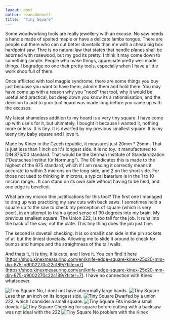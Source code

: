 ```yaml
---
layout: post
author: seanodonnell
title:  "Tiny Square"
---
```


Some woodworking tools are really jewellery with an excuse. No saw needs a handle made of spalted maple or have a delicate lambs tongue. There are people out there who can cut better dovetails than me with a cheap big box hardpoint saw. Thre is no natural law that states that handle planes shall be adorned with rosewood, but my god its pretty. I think it may come down to something simple. People who make things, appreciate pretty well made things. I begrudge no one their pretty tools, especially when I have a little work shop full of them.

Once afflicted with tool magpie syndrome, there are some things you buy just becuase you want to have them, admire them and hold them. You may have come up with a reason why you "need" that tool, why it would be useful and practical, but deep down you know its a rationalisation, and the decision to add to your tool hoard was made long before you came up with the excuses. 

My latest shameless addition to my hoard is a very tiny square. I have come up with use's for it, but ultimately, I bought it because I wanted it, nothing more or less. It is tiny. It is dwarfed by my previous smallest square. It is my teeny tiny baby square and I love it. 

Made by Kinex in the Czech republic, it measures just 20mm * 25mm. That is just less than 1 inch on it's longest side. It is no toy. It manufactured to DIN 875/00 standard. That would be the German Institute of Standardization (“Deutsches Institut für Normung”). The 00 indicates this is made to the highest of the 875 standard, which if I am reading it correctly means it accurate to within 3 microns on the long side, and 2 on the short side. For those not used to thinking in microns, a typical baterium is in the 1 to 10 micron range... It can stand on its own side without having to be held, and one edge is bevelled.

What are my micron thin justifications for this tool? The first one I managed to drag up was practicing my saw cuts with back saws. I sometimes hold a square up to the saw to check my perception of square (which is very poor), in an attempt to train a good sense of 90 degrees into my brain. My previous smallest square. The Union 222, is too tall for the job. It runs into the back of the saw, not the plate. This tiny thing does the job just fine.

The second is dovetail checking. It is so small it can side in the pin sockets of all but the tiniest dovetails. Allowing me to slide it around to check for bumps and humps and the straightness of the tail walls.

And thats it, it is tiny, it is cute, and I love it. You can find it here [https://shop.kinexmeasuring.com/en/knife-edge-square-kinex-25x20-mm-din-875-p9002270c22c189/?filter=7](https://shop.kinexmeasuring.com/en/knife-edge-square-kinex-25x20-mm-din-875-p9002270c22c189/?filter=7). I have no connection with Kinex whatsoever.      

![Tiny Square](/assets/images/tinysquare/1.jpg)
No, I dont not have abnormally large hands.
![Tiny Square](/assets/images/tinysquare/2.jpg)
Less than an inch on its longest side.
![Tiny Square](/assets/images/tinysquare/3.jpg)
Dwarfed by a union 222, which I consider a small square.
![Tiny Square](/assets/images/tinysquare/4.jpg)
Fits inside a small dovetail
![Tiny Square](/assets/images/tinysquare/5.jpg)
Checking for square before cutting with a backsaw was not ideal with the 222
![Tiny Square](/assets/images/tinysquare/6.jpg)
No problem with the Kinex

